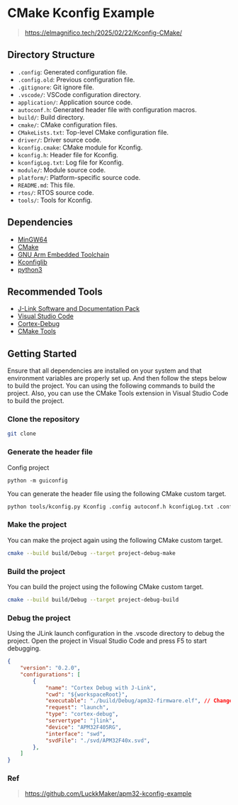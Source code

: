 # CMake Kconfig Example

> https://elmagnifico.tech/2025/02/22/Kconfig-CMake/



## Directory Structure

- `.config`: Generated configuration file.
- `.config.old`: Previous configuration file.
- `.gitignore`: Git ignore file.
- `.vscode/`: VSCode configuration directory.
- `application/`: Application source code.
- `autoconf.h`: Generated header file with configuration macros.
- `build/`: Build directory.
- `cmake/`: CMake configuration files.
- `CMakeLists.txt`: Top-level CMake configuration file.
- `driver/`: Driver source code.
- `kconfig.cmake`: CMake module for Kconfig.
- `kconfig.h`: Header file for Kconfig.
- `kconfigLog.txt`: Log file for Kconfig.
- `module/`: Module source code.
- `platform/`: Platform-specific source code.
- `README.md`: This file.
- `rtos/`: RTOS source code.
- `tools/`: Tools for Kconfig.

## Dependencies
- [MinGW64](https://github.com/niXman/mingw-builds-binaries/releases)
- [CMake](https://cmake.org/)
- [GNU Arm Embedded Toolchain](https://developer.arm.com/tools-and-software/open-source-software/developer-tools/gnu-toolchain/gnu-rm)
- [Kconfiglib](https://github.com/ulfalizer/Kconfiglib)
- [python3](https://www.python.org/)

## Recommended Tools

- [J-Link Software and Documentation Pack](https://www.segger.com/downloads/jlink/)
- [Visual Studio Code](https://code.visualstudio.com/)
- [Cortex-Debug](https://marketplace.visualstudio.com/items?itemName=marus25.cortex-debug)
- [CMake Tools](https://marketplace.visualstudio.com/items?itemName=ms-vscode.cmake-tools)

## Getting Started

Ensure that all dependencies are installed on your system and that environment variables are properly set up. And then follow the steps below to build the project.
You can using the following commands to build the project. Also, you can use the CMake Tools extension in Visual Studio Code to build the project.

### Clone the repository

```bash
git clone
```

### Generate the header file
Config project
```
python -m guiconfig
```

You can generate the header file using the following CMake custom target.

```bash
python tools/kconfig.py Kconfig .config autoconf.h kconfigLog.txt .config
```

### Make the project

You can make the project again using the following CMake custom target.

```bash
cmake --build build/Debug --target project-debug-make
```

### Build the project

You can build the project using the following CMake custom target.

```bash
cmake --build build/Debug --target project-debug-build
```

### Debug the project

Using the JLink launch configuration in the .vscode directory to debug the project. Open the project in Visual Studio Code and press F5 to start debugging.

```json
{
    "version": "0.2.0",
    "configurations": [
        {
            "name": "Cortex Debug with J-Link",
            "cwd": "${workspaceRoot}",
            "executable": "./build/Debug/apm32-firmware.elf", // Change the executable path
            "request": "launch",
            "type": "cortex-debug",
            "servertype": "jlink",
            "device": "APM32F405RG",
            "interface": "swd",
            "svdFile": "./svd/APM32F40x.svd",
        },
    ]
}
```

### Ref
> https://github.com/LuckkMaker/apm32-kconfig-example